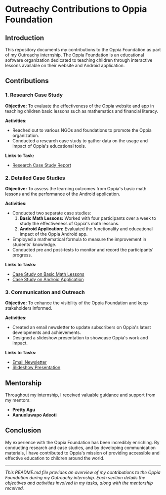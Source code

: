 # Outreachy Contributions to Oppia Foundation

## Introduction
This repository documents my contributions to the Oppia Foundation as part of my Outreachy internship. The Oppia Foundation is an educational software organization dedicated to teaching children through interactive lessons available on their website and Android application.

## Contributions

### 1. Research Case Study
**Objective:** To evaluate the effectiveness of the Oppia website and app in teaching children basic lessons such as mathematics and financial literacy.

**Activities:**
- Reached out to various NGOs and foundations to promote the Oppia organization.
- Conducted a research case study to gather data on the usage and impact of Oppia's educational tools.

**Links to Task:**
- [Research Case Study Report](https://docs.google.com/document/d/1cWEB7MzUzK2uWe6ZW_Bk_RqxBRjniQf83OyGR2_0L8M/edit?tab=t.0#heading=h.p7haf9hp0ah9) <!-- Add your link here -->

### 2. Detailed Case Studies
**Objective:** To assess the learning outcomes from Oppia's basic math lessons and the performance of the Android application.

**Activities:**
- Conducted two separate case studies:
  1. **Basic Math Lessons:** Worked with four participants over a week to study the effectiveness of Oppia's math lessons.
  2. **Android Application:** Evaluated the functionality and educational impact of the Oppia Android app.
- Employed a mathematical formula to measure the improvement in students' knowledge.
- Conducted pre and post-tests to monitor and record the participants' progress.

**Links to Tasks:**
- [Case Study on Basic Math Lessons](https://docs.google.com/document/d/1_xi1po7vVS4Xn5RbWqmXZkiFhxHPQT_ahI7pEBgGCUk/edit) <!-- Add your link here -->
- [Case Study on Android Application](https://docs.google.com/document/d/1l3kXv-iLEm48oAIMjWf1oT_j_QlfeTAkUvm7s6TFtqg/edit#heading=h.h85dp1yiu0pa) <!-- Add your link here -->

### 3. Communication and Outreach
**Objective:** To enhance the visibility of the Oppia Foundation and keep stakeholders informed.

**Activities:**
- Created an email newsletter to update subscribers on Oppia's latest developments and achievements.
- Designed a slideshow presentation to showcase Oppia's work and impact.

**Links to Tasks:**
- [Email Newsletter](https://drive.google.com/file/d/1hKG4jrBO0Nwb6FwGpMnpsNZiVuTO2n_K/view?usp=drive_link) <!-- Add your link here -->
- [Slideshow Presentation](https://drive.google.com/file/d/1CLqoP6DoSe3ZJE3eC4PqxOUDdbV_Yuac/view?usp=drive_link) <!-- Add your link here -->

## Mentorship
Throughout my internship, I received valuable guidance and support from my mentors:
- **Pretty Agu**
- **Aanuoluwapo Adeoti**

## Conclusion
My experience with the Oppia Foundation has been incredibly enriching. By conducting research and case studies, and by developing communication materials, I have contributed to Oppia's mission of providing accessible and effective education to children around the world.

---

*This README.md file provides an overview of my contributions to the Oppia Foundation during my Outreachy internship. Each section details the objectives and activities involved in my tasks, along with the mentorship received.*
